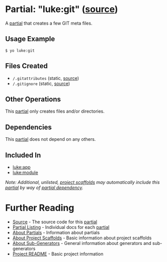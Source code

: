 # Partial: "luke:git" ([source](../../generators/git/index.js))

A [partial](../partials.md) that creates a few GIT meta files.

## Usage Example

```
$ yo luke:git
```

## Files Created

* `/.gitattributes` (static, [source](../../templates/core/_gitattributes))
* `/.gitignore` (static, [source](../../templates/core/_gitignore))

## Other Operations

This [partial](../partials.md) only creates files and/or directories.

## Dependencies

This [partial](../partials.md) does not depend on any others.

## Included In

* [luke:app](../project-scaffolds/app.md)
* [luke:module](../project-scaffolds/module.md)

_Note: Additional, unlisted, [project scaffolds](../project-scaffolds.md) may
automatically include this [partial](../partials.md) by way of
[partial dependency](../partials.md#partial-dependency)._

# Further Reading

* [Source](../../generators/git/index.js) - The source code for this [partial](../partials.md)
* [Partial Listing](./) - Individual docs for each [partial](../partials.md)
* [About Partials](../partials.md) - Information about partials
* [About Project Scaffolds](../project-scaffolds.md) - Basic information about project scaffolds
* [About Sub-Generators](../generators.md) - General information about generators and sub-generators
* [Project README](../README.md) - Basic project information
